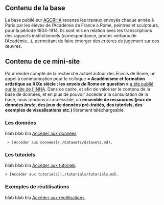 ## Contenu de la base

La base publié sur <a href="https://agorha.inha.fr/inhaprod/ark:/54721/00180">AGORHA</a> recense les travaux envoyés chaque année à Paris par les élèves de l’Académie de France à Rome, peintres et sculpteurs, pour la période 1804-1914. Ils sont mis en relation avec les transcriptions des rapports institutionnels (correspondance, procès verbaux de l’Académie…), permettant de faire émerger des critères de jugement sur ces œuvres.

## Contenu de ce mini-site

Pour rendre compte de la recherche actuel autour des Envois de Rome, un appel à communication pour le colloque **« Académisme et formation artistique au XIXe siècle : les envois de Rome en question »** <a href="https://www.inha.fr/fr/recherche/appels/appels-a-contributions/academisme-et-formation-artistique-au-xixe-siecle.html">a été publié sur le site de l'INHA</a>. 
Dans ce cadre, et afin de valoriser le contenu de la base de données, et en plus de pouvoir accéder à la consultation de la base, nous rendons ici accessible, un **ensemble de ressources (jeux de données *brute*, des jeux de données pré-traités, des tutoriels, des exemples de visualisations etc.)** librement téléchargeable.

### Les données

blab blab bla
[Accéder aux données](./datasets/datasets.md)
  ```
   > [Accéder aux données](./datasets/datasets.md).
  ```

### Les tutoriels

blab blab bla
[Accéder aux tutoriels](./tutorials/tutorials.md).

  ```
  > [Accéder aux tutoriels](./tutorials/tutorials.md).
  ```

### Exemples de réutilisations

blab blab bla
[Accéder aux réutilisations](./visualisations/visualisation_1.md).
